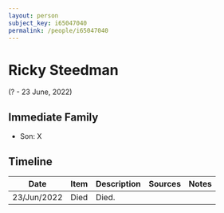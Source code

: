 ```yaml
---
layout: person
subject_key: i65047040
permalink: /people/i65047040
---
```


# Ricky Steedman
(? - 23 June, 2022)

## Immediate Family

* Son: X

## Timeline

Date | Item | Description | Sources | Notes
---|---|---|---|---
23/Jun/2022 | Died | Died. |  | 

